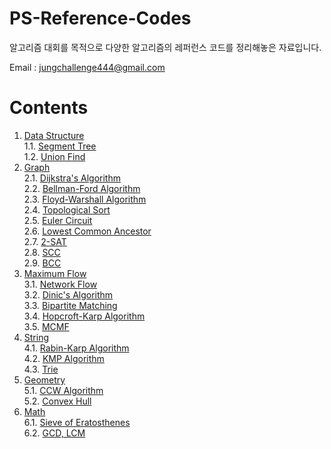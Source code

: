 # PS-Reference-Codes
알고리즘 대회를 목적으로 다양한 알고리즘의 레퍼런스 코드를 정리해놓은 자료입니다.

Email : <jungchallenge444@gmail.com>

# Contents
1. [Data Structure](https://github.com/manoflearning/PS-Reference-Codes/tree/master/Reference%20Codes/1.%20Data%20Structure) <br/>
1.1. [Segment Tree](https://github.com/manoflearning/PS-Reference-Codes/tree/master/Reference%20Codes/1.%20Data%20Structure/1.1.%20Segment%20Tree) <br/>
1.2. [Union Find](https://github.com/manoflearning/PS-Reference-Codes/blob/master/Reference%20Codes/1.%20Data%20Structure/1.2.%20Union%20Find.cpp) <br/>
2. [Graph](https://github.com/manoflearning/PS-Reference-Codes/tree/master/Reference%20Codes/2.%20Graph) <br/>
2.1. [Dijkstra's Algorithm](https://github.com/manoflearning/PS-Reference-Codes/blob/master/Reference%20Codes/2.%20Graph/2.1.%20Dijkstra's%20Algorithm.cpp) <br/>
2.2. [Bellman-Ford Algorithm](https://github.com/manoflearning/PS-Reference-Codes/blob/master/Reference%20Codes/2.%20Graph/2.2.%20Bellman-Ford%20Algorithm.cpp) <br/>
2.3. [Floyd-Warshall Algorithm](https://github.com/manoflearning/PS-Reference-Codes/blob/master/Reference%20Codes/2.%20Graph/2.3.%20Floyd-Warshall%20Algorithm.cpp) <br/>
2.4. [Topological Sort](https://github.com/manoflearning/PS-Reference-Codes/tree/master/Reference%20Codes/2.%20Graph/2.4.%20Topological%20Sort) <br/>
2.5. [Euler Circuit](https://github.com/manoflearning/PS-Reference-Codes/blob/master/Reference%20Codes/2.%20Graph/2.5.%20Euler%20Circuit.cpp) <br/>
2.6. [Lowest Common Ancestor](https://github.com/manoflearning/PS-Reference-Codes/blob/master/Reference%20Codes/2.%20Graph/2.6.%20Lowest%20Common%20Ancestor.cpp) <br/>
2.7. [2-SAT](https://github.com/manoflearning/PS-Reference-Codes/blob/master/Reference%20Codes/2.%20Graph/2.7.%202-SAT.cpp) <br/>
2.8. [SCC](https://github.com/manoflearning/PS-Reference-Codes/blob/master/Reference%20Codes/2.%20Graph/2.8.%20SCC.cpp) <br/>
2.9. [BCC](https://github.com/manoflearning/PS-Reference-Codes/blob/master/Reference%20Codes/2.%20Graph/2.9.%20BCC.cpp) <br/>
3. [Maximum Flow](https://github.com/manoflearning/PS-Reference-Codes/tree/master/Reference%20Codes/3.%20Maximum%20Flow) <br/>
3.1. [Network Flow](https://github.com/manoflearning/PS-Reference-Codes/tree/master/Reference%20Codes/3.%20Maximum%20Flow/3.1.%20Network%20Flow) <br/>
3.2. [Dinic's Algorithm](https://github.com/manoflearning/PS-Reference-Codes/blob/master/Reference%20Codes/3.%20Maximum%20Flow/3.2.%20Dinic's%20Algorithm.cpp) <br/>
3.3. [Bipartite Matching](https://github.com/manoflearning/PS-Reference-Codes/blob/master/Reference%20Codes/3.%20Maximum%20Flow/3.3.%20Bipartite%20Matching.cpp) <br/>
3.4. [Hopcroft-Karp Algorithm](https://github.com/manoflearning/PS-Reference-Codes/blob/master/Reference%20Codes/3.%20Maximum%20Flow/3.4.%20Hopcroft-Karp%20Algorithm.cpp) <br/>
3.5. [MCMF](https://github.com/manoflearning/PS-Reference-Codes/blob/master/Reference%20Codes/3.%20Maximum%20Flow/3.5.%20MCMF.cpp) <br/>
4. [String](https://github.com/manoflearning/PS-Reference-Codes/tree/master/Reference%20Codes/4.%20String) <br/>
4.1. [Rabin-Karp Algorithm](https://github.com/manoflearning/PS-Reference-Codes/tree/master/Reference%20Codes/4.%20String/4.1.%20Rabin-Karp%20Algorithm) <br/>
4.2. [KMP Algorithm](https://github.com/manoflearning/PS-Reference-Codes/blob/master/Reference%20Codes/4.%20String/4.2.%20KMP%20Algorithm.cpp) <br/>
4.3. [Trie](https://github.com/manoflearning/PS-Reference-Codes/tree/master/Reference%20Codes/4.%20String/4.3.%20Trie) <br/>
5. [Geometry](https://github.com/manoflearning/PS-Reference-Codes/tree/master/Reference%20Codes/5.%20Geometry) <br/>
5.1. [CCW Algorithm](https://github.com/manoflearning/PS-Reference-Codes/blob/master/Reference%20Codes/5.%20Geometry/5.1.%20CCW%20Algorithm.cpp) <br/>
5.2. [Convex Hull](https://github.com/manoflearning/PS-Reference-Codes/blob/master/Reference%20Codes/5.%20Geometry/5.2.%20Convex%20Hull.cpp) <br/>
6. [Math](https://github.com/manoflearning/PS-Reference-Codes/tree/master/Reference%20Codes/6.%20Math) <br/>
6.1. [Sieve of Eratosthenes](https://github.com/manoflearning/PS-Reference-Codes/blob/master/Reference%20Codes/6.%20Math/6.1.%20Sieve%20of%20Eratosthenes.cpp) <br/>
6.2. [GCD, LCM](https://github.com/manoflearning/PS-Reference-Codes/blob/master/Reference%20Codes/6.%20Math/6.2.%20GCD,%20LCM.cpp) <br/>
